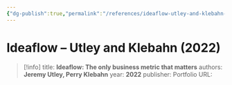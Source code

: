 ```yaml
---
{"dg-publish":true,"permalink":"/references/ideaflow-utley-and-klebahn-2022/"}
---
```



# Ideaflow – Utley and Klebahn (2022)

> [!info]
> title: **Ideaflow: The only business metric that matters**
> authors: **Jeremy Utley, Perry Klebahn**
> year: **2022**
> publisher: Portfolio
> URL: 


